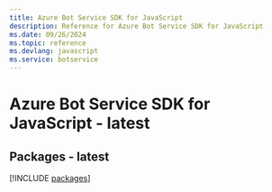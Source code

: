 ```yaml
---
title: Azure Bot Service SDK for JavaScript
description: Reference for Azure Bot Service SDK for JavaScript
ms.date: 09/26/2024
ms.topic: reference
ms.devlang: javascript
ms.service: botservice
---
```

# Azure Bot Service SDK for JavaScript - latest
## Packages - latest
[!INCLUDE [packages](bot-service-index.md)]